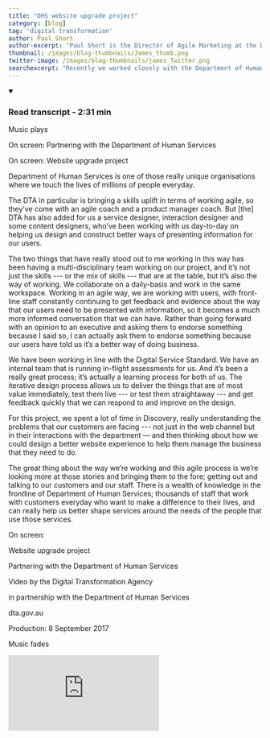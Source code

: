 ```yaml
---
title: "DHS website upgrade project"
category: [blog]
tag: 'digital transformation'
author: Paul Short
author-excerpt: "Paul Short is the Director of Agile Marketing at the Department of Human Services."
thumbnail: /images/blog-thumbnails/James_thumb.png
twitter-image: /images/blog-thumbnails/james_Twitter.png
searchexcerpt: "Recently we worked closely with the Department of Human Services (DHS) to improve the user experience of their website. Paul Short from DHS shares his experience partnering with us on this project."
---
```


<details open data-label="content-accordion-1-example" aria-expanded="false">
  <summary><h3>Read transcript - 2:31 min</h3></summary>
  <div class="accordion-panel" markdown="1">
  
Music plays

On screen:
Partnering with 
the Department 
of Human Services 

On screen:
Website 
upgrade project

Department of Human Services is one of those really unique organisations where we touch the lives of millions of people everyday.

The DTA in particular is bringing a skills uplift in terms of working agile, so they’ve come with an agile coach and a product manager coach. But [the] DTA has also added for us a service designer, interaction designer and some content designers, who’ve been working with us day-to-day on helping us design and construct better ways of presenting information for our users.

The two things that have really stood out to me working in this way has been having a multi-disciplinary team working on our project, and it’s not just the skills --- or the mix of skills --- that are at the table, but it’s also the way of working. We collaborate on a daily-basis and work in the same workspace. Working in an agile way, we are working with users, with front-line staff constantly continuing to get feedback and evidence about the way that our users need to be presented with information, so it becomes a much more informed conversation that we can have. Rather than going forward with an opinion to an executive and asking them to endorse something because I said so, I can actually ask them to endorse something because our users have told us it’s a better way of doing business.

We have been working in line with the Digital Service Standard. We have an internal team that is running in-flight assessments for us. And it’s been a really great process; it’s actually a learning process for both of us. 
The iterative design process allows us to deliver the things that are of most value immediately, test them live --- or test them straightaway --- and get feedback quickly that we can respond to and improve on the design. 

For this project, we spent a lot of time in Discovery, really understanding the problems that our customers are facing --- not just in the web channel but in their interactions with the department — and then thinking about how we could design a better website experience to help them manage the business that they need to do.

The great thing about the way we’re working and this agile process is we’re looking more at those stories and bringing them to the fore; getting out and talking to our customers and our staff. There is a wealth of knowledge in the frontline of Department of Human Services; thousands of staff that work with customers everyday who want to make a difference to their lives, and can really help us better shape services around the needs of the people that use those services. 

On screen:

Website upgrade project

Partnering with the Department of Human Services

Video by the Digital Transformation Agency

in partnership with the Department of Human Services

dta.gov.au

Production: 8 September 2017

Music fades
       
</div>
</details>
<div class="embed-container">
<iframe src="https://www.youtube.com/embed/O5xE5y4D_Jo" frameborder="0" allowfullscreen></iframe>    
</div>
